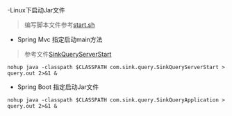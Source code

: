 -Linux下启动Jar文件
> 编写脚本文件参考[start.sh](/conf/sh/start.sh.md)
>
- Spring Mvc 指定启动main方法
> 参考文件[SinkQueryServerStart](/conf/java/SinkQueryServerStart.java.md)
```base
nohup java -classpath $CLASSPATH com.sink.query.SinkQueryServerStart > query.out 2>&1 &
```
- Spring Boot 指定启动Jar文件
```base
nohup java -classpath $CLASSPATH com.sink.query.SinkQueryApplication > query.out 2>&1 &
```